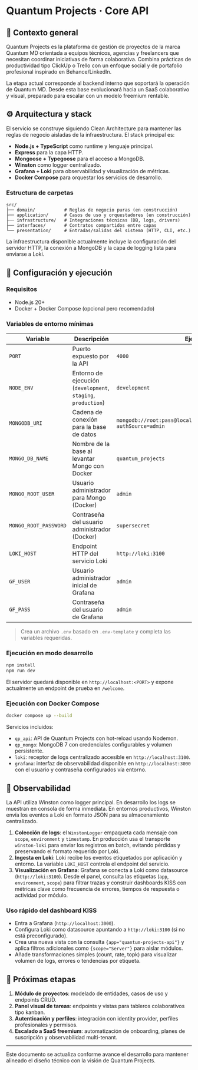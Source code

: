 # Quantum Projects · Core API

## 🧠 Contexto general
Quantum Projects es la plataforma de gestión de proyectos de la marca Quantum MD orientada a equipos técnicos, agencias y freelancers que necesitan coordinar iniciativas de forma colaborativa. Combina prácticas de productividad tipo ClickUp o Trello con un enfoque social y de portafolio profesional inspirado en Behance/LinkedIn.

La etapa actual corresponde al backend interno que soportará la operación de Quantum MD. Desde esta base evolucionará hacia un SaaS colaborativo y visual, preparado para escalar con un modelo freemium rentable.

## ⚙️ Arquitectura y stack
El servicio se construye siguiendo Clean Architecture para mantener las reglas de negocio aisladas de la infraestructura. El stack principal es:

- **Node.js + TypeScript** como runtime y lenguaje principal.
- **Express** para la capa HTTP.
- **Mongoose + Typegoose** para el acceso a MongoDB.
- **Winston** como logger centralizado.
- **Grafana + Loki** para observabilidad y visualización de métricas.
- **Docker Compose** para orquestar los servicios de desarrollo.

### Estructura de carpetas
```
src/
├── domain/           # Reglas de negocio puras (en construcción)
├── application/      # Casos de uso y orquestadores (en construcción)
├── infrastructure/   # Integraciones técnicas (DB, logs, drivers)
├── interfaces/       # Contratos compartidos entre capas
└── presentation/     # Entradas/salidas del sistema (HTTP, CLI, etc.)
```

La infraestructura disponible actualmente incluye la configuración del servidor HTTP, la conexión a MongoDB y la capa de logging lista para enviarse a Loki.

## 🧰 Configuración y ejecución
### Requisitos
- Node.js 20+
- Docker + Docker Compose (opcional pero recomendado)

### Variables de entorno mínimas
| Variable | Descripción | Ejemplo |
|----------|-------------|---------|
| `PORT` | Puerto expuesto por la API | `4000`
| `NODE_ENV` | Entorno de ejecución (`development`, `staging`, `production`) | `development`
| `MONGODB_URI` | Cadena de conexión para la base de datos | `mongodb://root:pass@localhost:27017/quantum_projects?authSource=admin`
| `MONGO_DB_NAME` | Nombre de la base al levantar Mongo con Docker | `quantum_projects`
| `MONGO_ROOT_USER` | Usuario administrador para Mongo (Docker) | `admin`
| `MONGO_ROOT_PASSWORD` | Contraseña del usuario administrador (Docker) | `supersecret`
| `LOKI_HOST` | Endpoint HTTP del servicio Loki | `http://loki:3100`
| `GF_USER` | Usuario administrador inicial de Grafana | `admin`
| `GF_PASS` | Contraseña del usuario de Grafana | `admin`

> Crea un archivo `.env` basado en `.env-template` y completa las variables requeridas.

### Ejecución en modo desarrollo
```bash
npm install
npm run dev
```
El servidor quedará disponible en `http://localhost:<PORT>` y expone actualmente un endpoint de prueba en `/welcome`.

### Ejecución con Docker Compose
```bash
docker compose up --build
```
Servicios incluidos:

- `qp_api`: API de Quantum Projects con hot-reload usando Nodemon.
- `qp_mongo`: MongoDB 7 con credenciales configurables y volumen persistente.
- `loki`: receptor de logs centralizado accesible en `http://localhost:3100`.
- `grafana`: interfaz de observabilidad disponible en `http://localhost:3000` con el usuario y contraseña configurados vía entorno.

## 🧩 Observabilidad
La API utiliza Winston como logger principal. En desarrollo los logs se muestran en consola de forma inmediata. En entornos productivos, Winston envía los eventos a Loki en formato JSON para su almacenamiento centralizado.

1. **Colección de logs**: el `WinstonLogger` empaqueta cada mensaje con `scope`, `environment` y `timestamp`. En producción usa el transporte `winston-loki` para enviar los registros en batch, evitando pérdidas y preservando el formato requerido por Loki.
2. **Ingesta en Loki**: Loki recibe los eventos etiquetados por aplicación y entorno. La variable `LOKI_HOST` controla el endpoint del servicio.
3. **Visualización en Grafana**: Grafana se conecta a Loki como datasource (`http://loki:3100`). Desde el panel, consulta las etiquetas (`app`, `environment`, `scope`) para filtrar trazas y construir dashboards KISS con métricas clave como frecuencia de errores, tiempos de respuesta o actividad por módulo.

### Uso rápido del dashboard KISS
- Entra a Grafana (`http://localhost:3000`).
- Configura Loki como datasource apuntando a `http://loki:3100` (si no está preconfigurado).
- Crea una nueva vista con la consulta `{app="quantum-projects-api"}` y aplica filtros adicionales como `{scope="Server"}` para aislar módulos.
- Añade transformaciones simples (count, rate, topk) para visualizar volumen de logs, errores o tendencias por etiqueta.

## 🚀 Próximas etapas
1. **Módulo de proyectos**: modelado de entidades, casos de uso y endpoints CRUD.
2. **Panel visual de tareas**: endpoints y vistas para tableros colaborativos tipo kanban.
3. **Autenticación y perfiles**: integración con identity provider, perfiles profesionales y permisos.
4. **Escalado a SaaS freemium**: automatización de onboarding, planes de suscripción y observabilidad multi-tenant.

---

Este documento se actualiza conforme avance el desarrollo para mantener alineado el diseño técnico con la visión de Quantum Projects.
